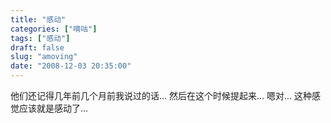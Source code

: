 ```yaml
---
title: "感动"
categories: ["嘀咕"]
tags: ["感动"]
draft: false
slug: "amoving"
date: "2008-12-03 20:35:00"
---
```


他们还记得几年前几个月前我说过的话...
然后在这个时候提起来...
嗯对...
这种感觉应该就是感动了...
